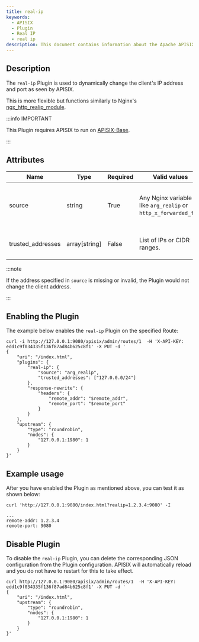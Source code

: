 ```yaml
---
title: real-ip
keywords:
  - APISIX
  - Plugin
  - Real IP
  - real ip
description: This document contains information about the Apache APISIX real-ip Plugin.
---
```


<!--
#
# Licensed to the Apache Software Foundation (ASF) under one or more
# contributor license agreements.  See the NOTICE file distributed with
# this work for additional information regarding copyright ownership.
# The ASF licenses this file to You under the Apache License, Version 2.0
# (the "License"); you may not use this file except in compliance with
# the License.  You may obtain a copy of the License at
#
#     http://www.apache.org/licenses/LICENSE-2.0
#
# Unless required by applicable law or agreed to in writing, software
# distributed under the License is distributed on an "AS IS" BASIS,
# WITHOUT WARRANTIES OR CONDITIONS OF ANY KIND, either express or implied.
# See the License for the specific language governing permissions and
# limitations under the License.
#
-->

## Description

The `real-ip` Plugin is used to dynamically change the client's IP address and port as seen by APISIX.

This is more flexible but functions similarly to Nginx's [ngx_http_realip_module](https://nginx.org/en/docs/http/ngx_http_realip_module.html).

:::info IMPORTANT

This Plugin requires APISIX to run on [APISIX-Base](../how-to-build.md#step-6-build-openresty-for-apache-apisix).

:::

## Attributes

| Name              | Type          | Required | Valid values                                                    | Description                                                                       |
|-------------------|---------------|----------|-----------------------------------------------------------------|-----------------------------------------------------------------------------------|
| source            | string        | True     | Any Nginx variable like `arg_realip` or `http_x_forwarded_for`. | Dynamically sets the client's IP address and an optional port from APISIX's view. |
| trusted_addresses | array[string] | False    | List of IPs or CIDR ranges.                                     | Dynamically sets the `set_real_ip_from` field.                                    |

:::note

If the address specified in `source` is missing or invalid, the Plugin would not change the client address.

:::

## Enabling the Plugin

The example below enables the `real-ip` Plugin on the specified Route:

```shell
curl -i http://127.0.0.1:9080/apisix/admin/routes/1  -H 'X-API-KEY: edd1c9f034335f136f87ad84b625c8f1' -X PUT -d '
{
    "uri": "/index.html",
    "plugins": {
        "real-ip": {
            "source": "arg_realip",
            "trusted_addresses": ["127.0.0.0/24"]
        },
        "response-rewrite": {
            "headers": {
                "remote_addr": "$remote_addr",
                "remote_port": "$remote_port"
            }
        }
    },
    "upstream": {
        "type": "roundrobin",
        "nodes": {
            "127.0.0.1:1980": 1
        }
    }
}'
```

## Example usage

After you have enabled the Plugin as mentioned above, you can test it as shown below:

```shell
curl 'http://127.0.0.1:9080/index.html?realip=1.2.3.4:9080' -I
```

```shell
...
remote-addr: 1.2.3.4
remote-port: 9080
```

## Disable Plugin

To disable the `real-ip` Plugin, you can delete the corresponding JSON configuration from the Plugin configuration. APISIX will automatically reload and you do not have to restart for this to take effect.

```shell
curl http://127.0.0.1:9080/apisix/admin/routes/1  -H 'X-API-KEY: edd1c9f034335f136f87ad84b625c8f1' -X PUT -d '
{
    "uri": "/index.html",
    "upstream": {
        "type": "roundrobin",
        "nodes": {
            "127.0.0.1:1980": 1
        }
    }
}'
```
